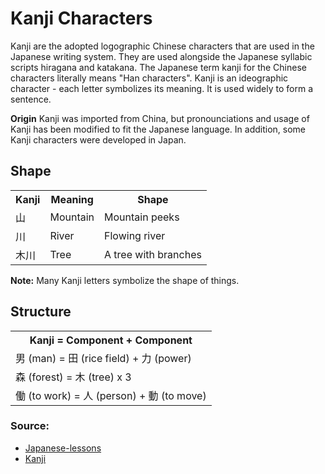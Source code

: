 # Kanji Characters

Kanji are the adopted logographic Chinese characters that are used in the Japanese writing system. They are used alongside the Japanese syllabic scripts hiragana and katakana. The Japanese term kanji for the Chinese characters literally means "Han characters".
Kanji is an ideographic character - each letter symbolizes its meaning. It is used widely to form a sentence.

**Origin** 
Kanji was imported from China, but pronounciations and usage of Kanji has been modified to fit the Japanese language. In addition, some Kanji characters were developed in Japan.

## Shape

<table>
    <tr>
        <th>Kanji</th>
        <th>Meaning</th>
        <th>Shape</th>
    </tr>
    <tr>
        <td>山</td>
        <td>Mountain</td>
        <td>Mountain peeks</td>
    </tr>
    <tr>
        <td>川</td>
        <td>River</td>
        <td>Flowing river</td>
    </tr>
    <tr>
        <td>木川</td>
        <td>Tree</td>
        <td>A tree with branches</td>
    </tr>
</table>

**Note:** Many Kanji letters symbolize the shape of things.

## Structure
<table>
    <tr>
        <th>Kanji = Component + Component</th>
    </tr>
    <tr>
        <td>男 (man) = 田 (rice field) + 力 (power)</td>
    </tr>
    <tr>
        <td>森 (forest) = 木 (tree) x 3</td>
    </tr>
    <tr>
        <td>働 (to work) = 人 (person) + 動 (to move)</td>
    </tr>
</table>


### Source:
* [Japanese-lessons](http://japanese-lesson.com/characters/kanji/index.html)
* [Kanji](https://en.wikipedia.org/wiki/Kanji)
